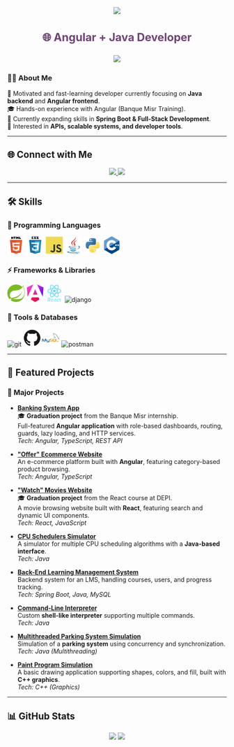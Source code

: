 <!-- Header Section -->
<div align="center">

<!-- Big Gradient Banner with Name -->
<img src="https://capsule-render.vercel.app/api?type=rect&color=0:FF69B4,100:704376&height=70&section=header&text=Menna%20Reda&fontSize=60&fontColor=ffffff&fontAlign=50&fontAlignY=60&font=Pacifico"/>


<!-- Subtitle (your role) -->
<h3 style="color:#704376; font-size: 1.8em;">🌐 Angular + Java Developer</h3>  

<!-- Stylish Divider -->
<img src="https://capsule-render.vercel.app/api?type=rect&color=0:FF69B4,100:704376&height=5&section=footer"/>

</div>


### 👩‍💻 About Me  
🌱 Motivated and fast-learning developer currently focusing on **Java backend** and **Angular frontend**.  
🎓 Hands-on experience with Angular (Banque Misr Training).  
📖 Currently expanding skills in **Spring Boot & Full-Stack Development**.  
🚀 Interested in **APIs, scalable systems, and developer tools**.  

---

## 🌐 Connect with Me  
<p align="center">
  <a href="https://www.linkedin.com/in/menna-reda-80066025a" target="_blank">
    <img src="https://img.shields.io/badge/-Menna%20Reda-0077B5?style=for-the-badge&logo=Linkedin&logoColor=white"/>
  </a>
  <a href="https://codeforces.com/profile/meno903010" target="_blank">
    <img src="https://img.shields.io/badge/Codeforces-orange?style=for-the-badge&logo=codeforces&logoColor=white"/>
  </a>
</p>

---

## 🛠️ Skills  

### 🚀 Programming Languages  
<p align="left">  
  <img src="https://raw.githubusercontent.com/devicons/devicon/master/icons/html5/html5-original-wordmark.svg" alt="html5" width="40"/> 
  <img src="https://raw.githubusercontent.com/devicons/devicon/master/icons/css3/css3-original-wordmark.svg" alt="css3" width="40"/> 
  <img src="https://raw.githubusercontent.com/devicons/devicon/master/icons/javascript/javascript-original.svg" alt="javascript" width="40"/> 
  <img src="https://raw.githubusercontent.com/devicons/devicon/master/icons/java/java-original.svg" alt="java" width="40"/> 
  <img src="https://raw.githubusercontent.com/devicons/devicon/master/icons/python/python-original.svg" alt="python" width="40"/> 
  <img src="https://raw.githubusercontent.com/devicons/devicon/master/icons/cplusplus/cplusplus-original.svg" alt="c++" width="40"/> 
</p>

### ⚡ Frameworks & Libraries  
<p align="left">
  <img src="https://raw.githubusercontent.com/devicons/devicon/master/icons/spring/spring-original.svg" alt="spring boot" width="40"/> 
  <img src="https://raw.githubusercontent.com/devicons/devicon/master/icons/angular/angular-original.svg" alt="angular" width="40"/> 
  <img src="https://raw.githubusercontent.com/devicons/devicon/master/icons/react/react-original-wordmark.svg" alt="react" width="40"/> 
  <img src="https://cdn.worldvectorlogo.com/logos/django.svg" alt="django" width="40"/> 
</p>

### 🔧 Tools & Databases  
<p align="left">
  <img src="https://www.vectorlogo.zone/logos/git-scm/git-scm-icon.svg" alt="git" width="40"/> 
  <img src="https://raw.githubusercontent.com/devicons/devicon/master/icons/github/github-original.svg" alt="github" width="40"/> 
  <img src="https://raw.githubusercontent.com/devicons/devicon/master/icons/mysql/mysql-original-wordmark.svg" alt="mysql" width="40"/> 
  <img src="https://www.vectorlogo.zone/logos/getpostman/getpostman-icon.svg" alt="postman" width="40"/> 
</p>

---

## 📂 Featured Projects  

### 🚀 Major Projects  

- [**Banking System App**](https://github.com/1Menna/Banking-System-App_-Banque-Misr-GP)  
  🎓 **Graduation project** from the Banque Misr internship.  
  Full-featured **Angular application** with role-based dashboards, routing, guards, lazy loading, and HTTP services.  
  *Tech: Angular, TypeScript, REST API*  

- [**"Offer" Ecommerce Website**](https://github.com/1Menna/Product_Categories_Angular)  
  An e-commerce platform built with **Angular**, featuring category-based product browsing.  
  *Tech: Angular, TypeScript*  

- [**"Watch" Movies Website**](https://github.com/1Menna/Movies_Website)  
  🎓 **Graduation project** from the React course at DEPI.  
  A movie browsing website built with **React**, featuring search and dynamic UI components.  
  *Tech: React, JavaScript*  

- [**CPU Schedulers Simulator**](https://github.com/SH-code12/CPU-Schedulers-Simulator)  
  A simulator for multiple CPU scheduling algorithms with a **Java-based interface**.  
  *Tech: Java*  

- [**Back-End Learning Management System**](https://github.com/asmaatefomran/LearnSphere)  
  Backend system for an LMS, handling courses, users, and progress tracking.  
  *Tech: Spring Boot, Java, MySQL*  

- [**Command-Line Interpreter**](https://github.com/MalakHisham121/Command-Line-Interpreter)  
  Custom **shell-like interpreter** supporting multiple commands.  
  *Tech: Java*  

- [**Multithreaded Parking System Simulation**](https://github.com/SH-code12/Multithreaded-Parking-System-Simulation)  
  Simulation of a **parking system** using concurrency and synchronization.  
  *Tech: Java (Multithreading)*  

- [**Paint Program Simulation**](https://github.com/SaraMoh0103/Paint-program-simulation)  
  A basic drawing application supporting shapes, colors, and fill, built with **C++ graphics**.  
  *Tech: C++ (Graphics)*  


---

## 📊 GitHub Stats  

<p align="center">
  <img src="https://github-readme-stats.vercel.app/api?username=1Menna&show_icons=true&theme=radical" height="150"/>  
  <img src="https://github-readme-stats.vercel.app/api/top-langs/?username=1Menna&layout=compact&langs_count=10&theme=radical" height="150"/>
</p>
